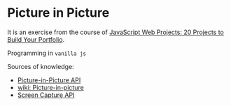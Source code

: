 # Picture in Picture

It is an exercise from the course of [JavaScript Web Projects: 20 Projects to Build Your Portfolio](https://www.udemy.com/course/javascript-web-projects-to-build-your-portfolio-resume/?couponCode=ST15MT100124A).

Programming in `vanilla js`

Sources of knowledge:

- [Picture-in-Picture API](https://developer.mozilla.org/en-US/docs/Web/API/Picture-in-Picture_API)
- [wiki: Picture-in-picture](https://en.wikipedia.org/wiki/Picture-in-picture)
- [Screen Capture API](https://developer.mozilla.org/en-US/docs/Web/API/Screen_Capture_API)
